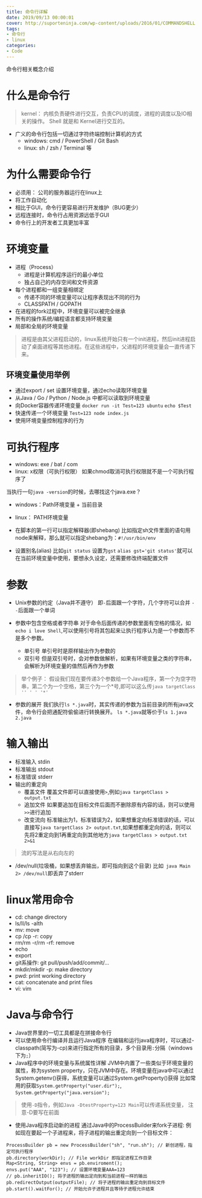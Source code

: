 ```yaml
---
title: 命令行详解
date: 2019/09/13 00:00:01
cover: http://suporteninja.com/wp-content/uploads/2016/01/COMMANDSHELL.png
tags: 
- 命令行
- linux
categories: 
- Code
---
```

命令行相关概念介绍
<!--more-->

# 什么是命令行
> kernel： 内核负责硬件进行交互，负责CPU的调度，进程的调度以及IO相关的操作。
Shell 就是和 Kernel进行交互的。
- 广义的命令行包括一切通过字符终端控制计算机的方式
  - windows: cmd / PowerShell / Git Bash
  - linux: sh / zsh / Terminal 等
# 为什么需要命令行
- 必须用： 公司的服务器运行在linux上
- 将工作自动化
- 相比于GUI，命令行更容易进行开发维护（BUG更少）
- 远程连接时，命令行占用资源远低于GUI
- 命令行上的开发者工具更加丰富

# 环境变量
- 进程（Process）
  - 进程是计算机程序运行的最小单位
  - 独占自己的内存空间和文件资源
- 每个进程都和一组变量相绑定
  - 传递不同的环境变量可以让程序表现出不同的行为
  - CLASSPATH / GOPATH
- 在进程的fork过程中，环境变量可以被完全继承
- 所有的操作系统/编程语言都支持环境变量
- 局部和全局的环境变量

> 进程是由其父进程启动的，linux系统开始只有一个init进程，然后init进程启动了桌面进程等其他进程。在这些进程中，父进程的环境变量会一直传递下来。

## 环境变量使用举例
- 通过export / set 设置环境变量，通过echo读取环境变量
- 从Java / Go / Python / Node.js 中都可以读取到环境变量
- 向Docker容器传递环境变量
`docker run -it Test=123 ubuntu`
`echo $Test`
- 快速传递一个环境变量
`Test=123 node index.js`
- 使用环境变量控制程序的行为

# 可执行程序
- windows: exe / bat / com
- linux: x权限（可执行权限）
如果chmod取消可执行权限就不是一个可执行程序了

当执行一句`java -version`的时候，去哪找这个java.exe？
- windows：Path环境变量 + 当前目录
- linux： PATH环境变量

- 在脚本的第一行可以指定解释器(即shebang)
比如指定sh文件里面的语句用node来解释，那么就可以指定shebang为：`#!/usr/bin/env`

- 设置别名(alias)
比如`git status` 设置为`gst`
`alias gst='git status'`就可以在当前环境变量中使用，要想永久设定，还需要修改终端配置文件

# 参数
- Unix参数的约定（Java并不遵守）
即`-`后面跟一个字符，几个字符可以合并  `--`后面跟一个单词

- 参数中包含空格或者字符串
对于命令后面传递的参数里面有空格的情况，如`echo i love Shell`,可以使用引号将其包起来让执行程序认为是一个参数而不是多个参数。
  - 单引号
单引号时是原样输出作为参数的
  - 双引号
但是双引号时，会对参数做解析，如果有环境变量之类的字符串，会解析为环境变量的值然后再作为参数

> 举个例子：
假设我们现在要传递3个参数给一个Java程序，第一个为空字符串，第二个为一个空格，第三个为一个*号,即可以这么传`java targetClass '' ' ' '*'`

- 参数的展开 
我们执行`ls *.java`时，其实传递的参数为当前目录的所有java文件，命令行会把通配符偷偷进行转换展开。
`ls *.java`就等价于`ls 1.java 2.java`


# 输入输出
- 标准输入 stdin
- 标准输出 stdout
- 标准错误 stderr
- 输出的重定向
  - 覆盖文件
    覆盖文件即可以直接使用`>`,例如`java targetClass > output.txt`
  - 追加文件
    如果要追加在目标文件后面而不删除原有内容的话，则可以使用`>>`进行追加
  - 改变流向
    标准输出为1，标准错误为2，如果想重定向标准错误的话，可以直接写`java targetClass 2> output.txt`,如果想都重定向的话，则可以先将2重定向到1再重定向到其他地方`java targetClass > output.txt  2>&1`
> 流的写法是从右向左的
  - /dev/null(垃圾桶，如果想丢弃输出，即可指向到这个目录)
  比如` java Main 2> /dev/null`即丢弃了stderr

# linux常用命令
- cd: change directory
- ls/ll/ls -alth
- mv: move
- cp /cp -r: copy
- rm/rm -r/rm -rf: remove
- echo
- export
- git系操作: git pull/push/add/commit/...
- mkdir/mkdir -p: make directory
- pwd: print working directory
- cat: concatenate and print files
- vi: vim

# Java与命令行
- Java世界里的一切工具都是在拼接命令行
- 可以使用命令行编译并且运行Java程序
在编辑和运行java程序时，可以通过-classpath(简写为-cp)来进行指定所有的目录，多个目录用`:`分隔（windows下为`;`）
- Java程序中的环境变量与系统属性详解
JVM中内置了一些类似于环境变量的属性，称为system property，只在JVM中存在。环境变量在java中可以通过System.getenv()获得，系统变量可以通过System.getProperty()获得
比如常用的获取`System.getProperty("user.dir");`, `System.getProperty("java.version");`

> 使用`-D`指令，例如`Java -DtestProperty=123 Main`可以传递系统变量， 注意-D要写在前面
- 使用Java程序启动新的进程
通过Java中的ProcessBuilder来fork子进程:
例如现在要起一个子进程来，将子进程的输出重定向到一个目标文件：
```
ProcessBuilder pb = new ProcessBuilder("sh", "run.sh"); // 新创进程，指定可执行程序
pb.directory(workDir); // File workDir 即指定进程工作目录
Map<String, String> envs = pb.enviroment();
envs.put("AAA", "123"); // 设置环境变量AAA=123
// pb.inheritIO(); 将子进程的输出定向到和当前进程一样的输出
pb.redirectOutput(outputFile); // 将子进程的输出重定向到目标文件
pb.start().waitFor(); // 开始允许子进程并且等待子进程允许结束
```
